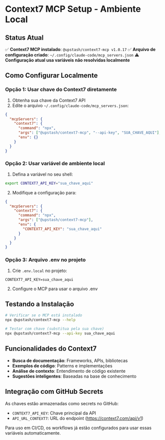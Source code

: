 # Context7 MCP Setup - Ambiente Local

## Status Atual
✅ **Context7 MCP instalado**: `@upstash/context7-mcp v1.0.17`
✅ **Arquivo de configuração criado**: `~/.config/claude-code/mcp_servers.json`
⚠️ **Configuração atual usa variáveis não resolvidas localmente**

## Como Configurar Localmente

### Opção 1: Usar chave do Context7 diretamente
1. Obtenha sua chave da Context7 API
2. Edite o arquivo `~/.config/claude-code/mcp_servers.json`:

```json
{
  "mcpServers": {
    "context7": {
      "command": "npx",
      "args": ["@upstash/context7-mcp", "--api-key", "SUA_CHAVE_AQUI"],
      "env": {}
    }
  }
}
```

### Opção 2: Usar variável de ambiente local
1. Defina a variável no seu shell:
```bash
export CONTEXT7_API_KEY="sua_chave_aqui"
```

2. Modifique a configuração para:
```json
{
  "mcpServers": {
    "context7": {
      "command": "npx",
      "args": ["@upstash/context7-mcp"],
      "env": {
        "CONTEXT7_API_KEY": "sua_chave_aqui"
      }
    }
  }
}
```

### Opção 3: Arquivo .env no projeto
1. Crie `.env.local` no projeto:
```env
CONTEXT7_API_KEY=sua_chave_aqui
```

2. Configure o MCP para usar o arquivo .env

## Testando a Instalação
```bash
# Verificar se o MCP está instalado
npx @upstash/context7-mcp --help

# Testar com chave (substitua pela sua chave)
npx @upstash/context7-mcp --api-key sua_chave_aqui
```

## Funcionalidades do Context7
- **Busca de documentação**: Frameworks, APIs, bibliotecas
- **Exemplos de código**: Patterns e implementações
- **Análise de contexto**: Entendimento de código existente
- **Sugestões inteligentes**: Baseadas na base de conhecimento

## Integração com GitHub Secrets
As chaves estão armazenadas como secrets no GitHub:
- `CONTEXT7_API_KEY`: Chave principal da API
- `API_URL_CONTEXT7`: URL do endpoint (https://context7.com/api/v1)

Para uso em CI/CD, os workflows já estão configurados para usar essas variáveis automaticamente.